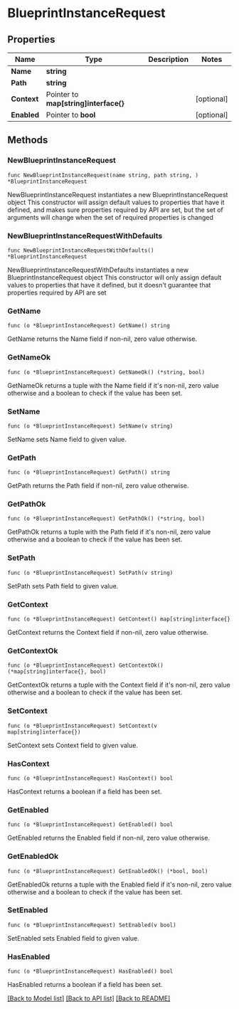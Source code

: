 # BlueprintInstanceRequest

## Properties

Name | Type | Description | Notes
------------ | ------------- | ------------- | -------------
**Name** | **string** |  | 
**Path** | **string** |  | 
**Context** | Pointer to **map[string]interface{}** |  | [optional] 
**Enabled** | Pointer to **bool** |  | [optional] 

## Methods

### NewBlueprintInstanceRequest

`func NewBlueprintInstanceRequest(name string, path string, ) *BlueprintInstanceRequest`

NewBlueprintInstanceRequest instantiates a new BlueprintInstanceRequest object
This constructor will assign default values to properties that have it defined,
and makes sure properties required by API are set, but the set of arguments
will change when the set of required properties is changed

### NewBlueprintInstanceRequestWithDefaults

`func NewBlueprintInstanceRequestWithDefaults() *BlueprintInstanceRequest`

NewBlueprintInstanceRequestWithDefaults instantiates a new BlueprintInstanceRequest object
This constructor will only assign default values to properties that have it defined,
but it doesn't guarantee that properties required by API are set

### GetName

`func (o *BlueprintInstanceRequest) GetName() string`

GetName returns the Name field if non-nil, zero value otherwise.

### GetNameOk

`func (o *BlueprintInstanceRequest) GetNameOk() (*string, bool)`

GetNameOk returns a tuple with the Name field if it's non-nil, zero value otherwise
and a boolean to check if the value has been set.

### SetName

`func (o *BlueprintInstanceRequest) SetName(v string)`

SetName sets Name field to given value.


### GetPath

`func (o *BlueprintInstanceRequest) GetPath() string`

GetPath returns the Path field if non-nil, zero value otherwise.

### GetPathOk

`func (o *BlueprintInstanceRequest) GetPathOk() (*string, bool)`

GetPathOk returns a tuple with the Path field if it's non-nil, zero value otherwise
and a boolean to check if the value has been set.

### SetPath

`func (o *BlueprintInstanceRequest) SetPath(v string)`

SetPath sets Path field to given value.


### GetContext

`func (o *BlueprintInstanceRequest) GetContext() map[string]interface{}`

GetContext returns the Context field if non-nil, zero value otherwise.

### GetContextOk

`func (o *BlueprintInstanceRequest) GetContextOk() (*map[string]interface{}, bool)`

GetContextOk returns a tuple with the Context field if it's non-nil, zero value otherwise
and a boolean to check if the value has been set.

### SetContext

`func (o *BlueprintInstanceRequest) SetContext(v map[string]interface{})`

SetContext sets Context field to given value.

### HasContext

`func (o *BlueprintInstanceRequest) HasContext() bool`

HasContext returns a boolean if a field has been set.

### GetEnabled

`func (o *BlueprintInstanceRequest) GetEnabled() bool`

GetEnabled returns the Enabled field if non-nil, zero value otherwise.

### GetEnabledOk

`func (o *BlueprintInstanceRequest) GetEnabledOk() (*bool, bool)`

GetEnabledOk returns a tuple with the Enabled field if it's non-nil, zero value otherwise
and a boolean to check if the value has been set.

### SetEnabled

`func (o *BlueprintInstanceRequest) SetEnabled(v bool)`

SetEnabled sets Enabled field to given value.

### HasEnabled

`func (o *BlueprintInstanceRequest) HasEnabled() bool`

HasEnabled returns a boolean if a field has been set.


[[Back to Model list]](../README.md#documentation-for-models) [[Back to API list]](../README.md#documentation-for-api-endpoints) [[Back to README]](../README.md)


